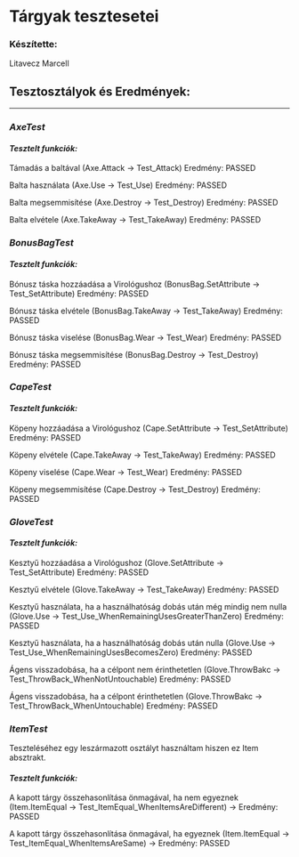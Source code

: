 # Tárgyak tesztesetei

### Készítette:
Litavecz Marcell

## Tesztosztályok és Eredmények:
***

### ***AxeTest***

#### ***Tesztelt funkciók:***

Támadás a baltával (Axe.Attack -> Test_Attack) Eredmény: PASSED 

Balta használata (Axe.Use -> Test_Use) Eredmény: PASSED 

Balta megsemmisítése (Axe.Destroy -> Test_Destroy) Eredmény: PASSED

Balta elvétele (Axe.TakeAway -> Test_TakeAway) Eredmény: PASSED

### ***BonusBagTest***

#### ***Tesztelt funkciók:***

Bónusz táska hozzáadása a Virológushoz (BonusBag.SetAttribute -> Test_SetAttribute) Eredmény: PASSED

Bónusz táska elvétele (BonusBag.TakeAway -> Test_TakeAway) Eredmény: PASSED

Bónusz táska viselése (BonusBag.Wear -> Test_Wear) Eredmény: PASSED

Bónusz táska megsemmisítése (BonusBag.Destroy -> Test_Destroy) Eredmény: PASSED

### ***CapeTest***

#### ***Tesztelt funkciók:***

Köpeny hozzáadása a Virológushoz (Cape.SetAttribute -> Test_SetAttribute) Eredmény: PASSED

Köpeny elvétele (Cape.TakeAway -> Test_TakeAway) Eredmény: PASSED

Köpeny viselése (Cape.Wear -> Test_Wear) Eredmény: PASSED

Köpeny megsemmisítése (Cape.Destroy -> Test_Destroy) Eredmény: PASSED

### ***GloveTest***

#### ***Tesztelt funkciók:***

Kesztyű hozzáadása a Virológushoz (Glove.SetAttribute -> Test_SetAttribute) Eredmény: PASSED

Kesztyű elvétele (Glove.TakeAway -> Test_TakeAway) Eredmény: PASSED

Kesztyű használata, ha a használhatóság dobás után még mindig nem nulla (Glove.Use -> Test_Use_WhenRemainingUsesGreaterThanZero) Eredmény: PASSED

Kesztyű használata, ha a használhatóság dobás után nulla (Glove.Use -> Test_Use_WhenRemainingUsesBecomesZero) Eredmény: PASSED

Ágens visszadobása, ha a célpont nem érinthetetlen (Glove.ThrowBakc -> Test_ThrowBack_WhenNotUntouchable) Eredmény: PASSED

Ágens visszadobása, ha a célpont érinthetetlen (Glove.ThrowBakc -> Test_ThrowBack_WhenUntouchable) Eredmény: PASSED

### ***ItemTest***

Teszteléséhez egy leszármazott osztályt használtam hiszen ez Item absztrakt.

#### ***Tesztelt funkciók:***

A kapott tárgy összehasonlítása önmagával, ha nem egyeznek (Item.ItemEqual -> Test_ItemEqual_WhenItemsAreDifferent) -> Eredmény: PASSED

A kapott tárgy összehasonlítása önmagával, ha egyeznek (Item.ItemEqual -> Test_ItemEqual_WhenItemsAreSame) -> Eredmény: PASSED